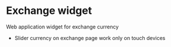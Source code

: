 # Exchange widget

Web application widget for exchange currency

- Slider currency on exchange page work only on touch devices
